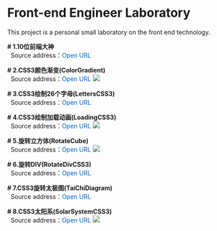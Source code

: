 # Front-end Engineer Laboratory 
This project is a personal small laboratory on the front end technology.  

**# 1.10位前端大神**  
&nbsp;&nbsp;Source address：<a href="https://github.com/wuping5719/Front-end-Laboratory/blob/master/FrontGod.md" style="cursor: pointer; color: rgb(0, 102, 204); text-decoration: none;">Open URL</a> 

**# 2.CSS3颜色渐变(ColorGradient)**  
&nbsp;&nbsp;Source address：<a href="https://github.com/wuping5719/Front-end-Laboratory/blob/master/ColorGradient.html" style="cursor: pointer; color: rgb(0, 102, 204); text-decoration: none;">Open URL</a> 
<img src="http://img.blog.csdn.net/20160423151637558?watermark/2/text/aHR0cDovL2Jsb2cuY3Nkbi5uZXQv/font/5a6L5L2T/fontsize/400/fill/I0JBQkFCMA==/dissolve/70/gravity/SouthEast" />
  
**# 3.CSS3绘制26个字母(LettersCSS3)**  
&nbsp;&nbsp;Source address：<a href="https://github.com/wuping5719/Front-end-Laboratory/blob/master/LettersCSS3.html" style="cursor: pointer; color: rgb(0, 102, 204); text-decoration: none;">Open URL</a> 
  
**# 4.CSS3绘制加载动画(LoadingCSS3)**  
&nbsp;&nbsp;Source address：<a href="https://github.com/wuping5719/Front-end-Laboratory/blob/master/LoadingCSS3.html" style="cursor: pointer; color: rgb(0, 102, 204); text-decoration: none;">Open URL</a> 
<img src="http://img.blog.csdn.net/20160420225648087?watermark/2/text/aHR0cDovL2Jsb2cuY3Nkbi5uZXQv/font/5a6L5L2T/fontsize/400/fill/I0JBQkFCMA==/dissolve/70/gravity/SouthEast" />

**# 5.旋转立方体(RotateCube)**  
&nbsp;&nbsp;Source address：<a href="https://github.com/wuping5719/Front-end-Laboratory/blob/master/RotateCube.html" style="cursor: pointer; color: rgb(0, 102, 204); text-decoration: none;">Open URL</a> 
<img src="http://img.blog.csdn.net/20160422145627138?watermark/2/text/aHR0cDovL2Jsb2cuY3Nkbi5uZXQv/font/5a6L5L2T/fontsize/400/fill/I0JBQkFCMA==/dissolve/70/gravity/SouthEast" />
  
**# 6.旋转DIV(RotateDivCSS3)**  
&nbsp;&nbsp;Source address：<a href="https://github.com/wuping5719/Front-end-Laboratory/blob/master/RotateDivCSS3.html" style="cursor: pointer; color: rgb(0, 102, 204); text-decoration: none;">Open URL</a> 

**# 7.CSS3旋转太极图(TaiChiDiagram)**  
&nbsp;&nbsp;Source address：<a href="https://github.com/wuping5719/Front-end-Laboratory/blob/master/TaiChiDiagram.html" style="cursor: pointer; color: rgb(0, 102, 204); text-decoration: none;">Open URL</a> 
  
**# 8.CSS3太阳系(SolarSystemCSS3)**  
&nbsp;&nbsp;Source address：<a href="https://github.com/wuping5719/Front-end-Laboratory/blob/master/SolarSystemCSS3.html" style="cursor: pointer; color: rgb(0, 102, 204); text-decoration: none;">Open URL</a> 
<img src="http://images.cnblogs.com/cnblogs_com/wp5719/831982/t_SolarSystem.png" />
